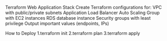 Terraform Web Application Stack
  Create Terraform configurations for:
    VPC with public/private subnets
    Application Load Balancer
    Auto Scaling Group with EC2 instances
    RDS database instance
    Security groups with least privilege
    Output important values (endpoints, IPs)






How to Deploy
1.terraform init
2.terraform plan
3.terraform apply
